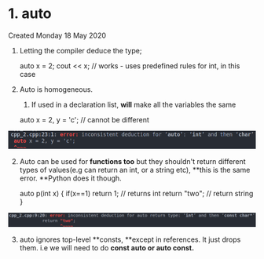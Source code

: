# 1. auto
Created Monday 18 May 2020


1. Letting the compiler deduce the type;

	auto x = 2;
	cout << x;	// works - uses predefined rules for int, in this case


2. Auto is homogeneous.
	1. If used in a declaration list, **will** make all the variables the same

	auto x = 2, y = 'c'; // cannot be different

![](./1._auto/pasted_image001.png)

2. Auto can be used for **functions too** but they shouldn't return different types of values(e.g can return an int, or a string etc), **this is the same error. **Python does it though.

	auto p(int x)
	{
	    if(x==1)
	        return 1; // returns int
	    return "two";	// return string
	}
		
![](./1._auto/pasted_image.png)

3. auto ignores top-level **consts, **except in references. It just drops them. i.e we will need to do **const auto or auto const.**


